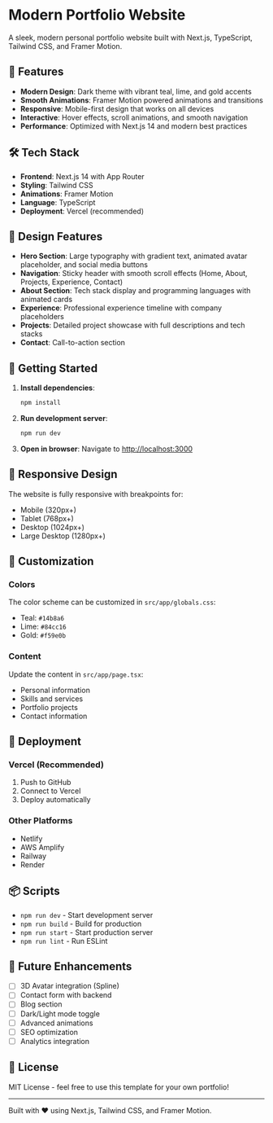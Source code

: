 # Modern Portfolio Website

A sleek, modern personal portfolio website built with Next.js, TypeScript, Tailwind CSS, and Framer Motion.

## 🚀 Features

- **Modern Design**: Dark theme with vibrant teal, lime, and gold accents
- **Smooth Animations**: Framer Motion powered animations and transitions
- **Responsive**: Mobile-first design that works on all devices
- **Interactive**: Hover effects, scroll animations, and smooth navigation
- **Performance**: Optimized with Next.js 14 and modern best practices

## 🛠️ Tech Stack

- **Frontend**: Next.js 14 with App Router
- **Styling**: Tailwind CSS
- **Animations**: Framer Motion
- **Language**: TypeScript
- **Deployment**: Vercel (recommended)

## 🎨 Design Features

- **Hero Section**: Large typography with gradient text, animated avatar placeholder, and social media buttons
- **Navigation**: Sticky header with smooth scroll effects (Home, About, Projects, Experience, Contact)
- **About Section**: Tech stack display and programming languages with animated cards
- **Experience**: Professional experience timeline with company placeholders
- **Projects**: Detailed project showcase with full descriptions and tech stacks
- **Contact**: Call-to-action section

## 🚀 Getting Started

1. **Install dependencies**:
   ```bash
   npm install
   ```

2. **Run development server**:
   ```bash
   npm run dev
   ```

3. **Open in browser**:
   Navigate to [http://localhost:3000](http://localhost:3000)

## 📱 Responsive Design

The website is fully responsive with breakpoints for:
- Mobile (320px+)
- Tablet (768px+)
- Desktop (1024px+)
- Large Desktop (1280px+)

## 🎯 Customization

### Colors
The color scheme can be customized in `src/app/globals.css`:
- Teal: `#14b8a6`
- Lime: `#84cc16`
- Gold: `#f59e0b`

### Content
Update the content in `src/app/page.tsx`:
- Personal information
- Skills and services
- Portfolio projects
- Contact information

## 🚀 Deployment

### Vercel (Recommended)
1. Push to GitHub
2. Connect to Vercel
3. Deploy automatically

### Other Platforms
- Netlify
- AWS Amplify
- Railway
- Render

## 📦 Scripts

- `npm run dev` - Start development server
- `npm run build` - Build for production
- `npm run start` - Start production server
- `npm run lint` - Run ESLint

## 🔧 Future Enhancements

- [ ] 3D Avatar integration (Spline)
- [ ] Contact form with backend
- [ ] Blog section
- [ ] Dark/Light mode toggle
- [ ] Advanced animations
- [ ] SEO optimization
- [ ] Analytics integration

## 📄 License

MIT License - feel free to use this template for your own portfolio!

---

Built with ❤️ using Next.js, Tailwind CSS, and Framer Motion.
